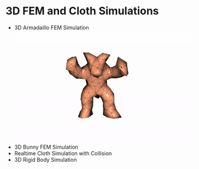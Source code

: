 # 3D FEM and Cloth Simulations

* 3D Armadaillo FEM Simulation
![](../gifs/arma_gif.gif)
* 3D Bunny FEM Simulation
* Realtime Cloth Simulation with Collision
* 3D Rigid Body Simulation
